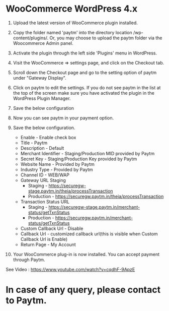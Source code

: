 # WooCommerce WordPress 4.x
  
  1. Upload the latest version of WooCommerce plugin installed.
  2. Copy the folder named 'paytm' into the directory location /wp-content/plugins/. Or, you may choose to upload the paytm folder via the Woocommerce Admin panel.
  3. Activate the plugin through the left side 'Plugins' menu in WordPress.
  4. Visit the WooCommerce => settings page, and click on the Checkout tab.
  5. Scroll down the Checkout page and go to the setting option of paytm under "Gateway Display".
  6. Click on paytm to edit the settings. If you do not see paytm in the list at the top of the screen make sure you have activated the plugin in the WordPress Plugin Manager.
  7. Save the below configuration
  8. Now you can see paytm in your payment option.
  9. Save the below configuration.

      * Enable                  - Enable check box
      * Title                   - Paytm
      * Description             - Default
      * Merchant Identifier     - Staging/Production MID provided by Paytm
      * Secret Key              - Staging/Production Key provided by Paytm
      * Website Name            - Provided by Paytm
      * Industry Type           - Provided by Paytm
      * Channel ID              - WEB/WAP
      * Gateway URL Staging     
        * Staging     - https://securegw-stage.paytm.in/theia/processTransaction
        * Production  - https://securegw.paytm.in/theia/processTransaction
      * Transaction Status URL  
        * Staging     - https://securegw-stage.paytm.in/merchant-status/getTxnStatus
        * Production  - https://securegw.paytm.in/merchant-status/getTxnStatus
      * Custom Callback Url     - Disable
      * Callback Url            - customized callback url(this is visible when Custom Callback Url is Enable)
      * Return Page             - My Account

  10. Your WooCommerce plug-in is now installed. You can accept payment through Paytm.

See Video : https://www.youtube.com/watch?v=cqdhF-9ApzE

# In case of any query, please contact to Paytm.
